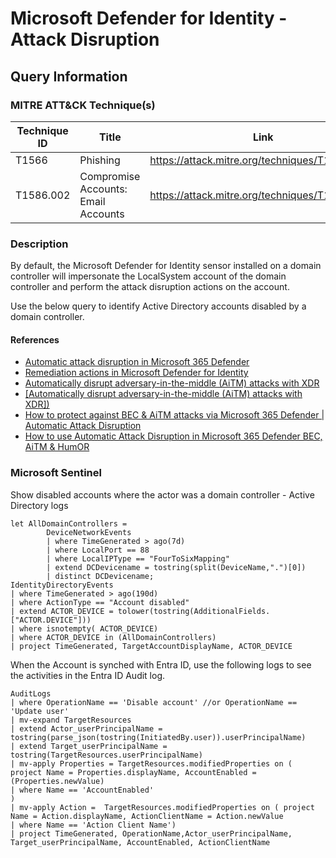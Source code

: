 # Microsoft Defender for Identity - Attack Disruption

## Query Information

### MITRE ATT&CK Technique(s)

| Technique ID | Title    | Link    |
| ---  | --- | --- |
| T1566 | Phishing | https://attack.mitre.org/techniques/T1566/ |
| T1586.002 | Compromise Accounts: Email Accounts | https://attack.mitre.org/techniques/T1586/002/ |

### Description

By default, the Microsoft Defender for Identity sensor installed on a domain controller will impersonate the LocalSystem account of the domain controller and perform the attack disruption actions on the account.

Use the below query to identify Active Directory accounts disabled by a domain controller.

#### References

- [Automatic attack disruption in Microsoft 365 Defender](https://learn.microsoft.com/en-us/microsoft-365/security/defender/automatic-attack-disruption?view=o365-worldwide)
- [Remediation actions in Microsoft Defender for Identity](https://learn.microsoft.com/en-us/defender-for-identity/remediation-actions)
- [Automatically disrupt adversary-in-the-middle (AiTM) attacks with XDR](https://techcommunity.microsoft.com/t5/microsoft-365-defender-blog/automatically-disrupt-adversary-in-the-middle-aitm-attacks-with/ba-p/3821751)
- [[Automatically disrupt adversary-in-the-middle (AiTM) attacks with XDR])](https://www.microsoft.com/en-us/security/blog/2022/07/12/from-cookie-theft-to-bec-attackers-use-aitm-phishing-sites-as-entry-point-to-further-financial-fraud/)
- [How to protect against BEC & AiTM attacks via Microsoft 365 Defender | Automatic Attack Disruption](https://derkvanderwoude.medium.com/how-to-protect-against-bec-aitm-attacks-via-microsoft-365-defender-automatic-attack-disruption-13a33ca44a39)
- [How to use Automatic Attack Disruption in Microsoft 365 Defender BEC, AiTM & HumOR](https://jeffreyappel.nl/how-to-use-automatic-attack-disruption-in-microsoft-365-defender-bec-aitm-humor/)

### Microsoft Sentinel

Show disabled accounts where the actor was a domain controller - Active Directory logs

```kql
let AllDomainControllers =
        DeviceNetworkEvents
        | where TimeGenerated > ago(7d)
        | where LocalPort == 88
        | where LocalIPType == "FourToSixMapping"
        | extend DCDevicename = tostring(split(DeviceName,".")[0])
        | distinct DCDevicename;
IdentityDirectoryEvents
| where TimeGenerated > ago(190d)
| where ActionType == "Account disabled"
| extend ACTOR_DEVICE = tolower(tostring(AdditionalFields.["ACTOR.DEVICE"]))
| where isnotempty( ACTOR_DEVICE)
| where ACTOR_DEVICE in (AllDomainControllers)
| project TimeGenerated, TargetAccountDisplayName, ACTOR_DEVICE
```

When the Account is synched with Entra ID, use the following logs to see the activities in the Entra ID Audit log.

```kql
AuditLogs
| where OperationName == 'Disable account' //or OperationName == 'Update user'
| mv-expand TargetResources
| extend Actor_userPrincipalName = tostring(parse_json(tostring(InitiatedBy.user)).userPrincipalName)
| extend Target_userPrincipalName = tostring(TargetResources.userPrincipalName)
| mv-apply Properties = TargetResources.modifiedProperties on ( 
project Name = Properties.displayName, AccountEnabled = (Properties.newValue)
| where Name == 'AccountEnabled'
)
| mv-apply Action =  TargetResources.modifiedProperties on ( project Name = Action.displayName, ActionClientName = Action.newValue
| where Name == 'Action Client Name')
| project TimeGenerated, OperationName,Actor_userPrincipalName, Target_userPrincipalName, AccountEnabled, ActionClientName
```
